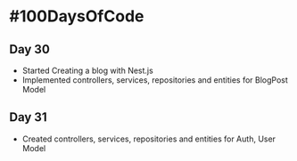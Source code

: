 # #100DaysOfCode
## Day 30
* Started Creating a blog with Nest.js
* Implemented controllers, services, repositories and entities for BlogPost Model


## Day 31
* Created controllers, services, repositories and entities for Auth, User Model